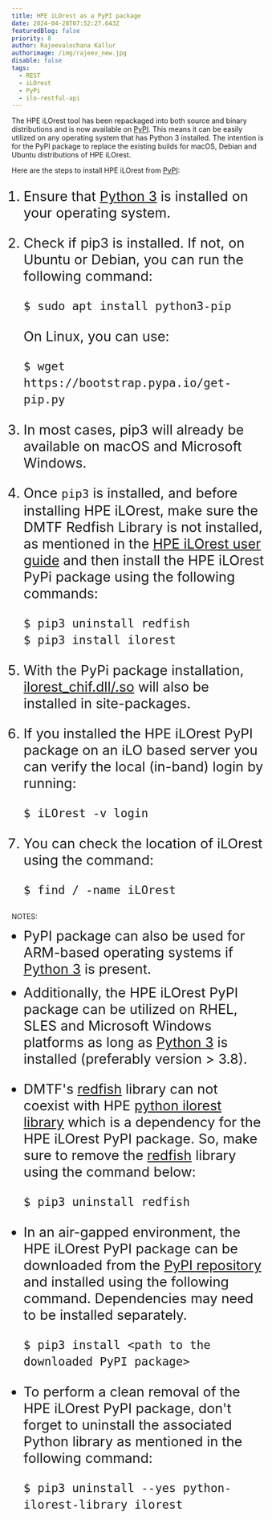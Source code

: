 ```yaml
---
title: HPE iLOrest as a PyPI package
date: 2024-04-28T07:52:27.643Z
featuredBlog: false
priority: 8
author: Rajeevalochana Kallur
authorimage: /img/rajeev_new.jpg
disable: false
tags:
  - REST
  - iLOrest
  - PyPi
  - ilo-restful-api
---
```

<style>
li {
   font-size: 27px;
   line-height: 33px;
   max-width: none;
}
</style>

The HPE iLOrest tool has been repackaged into both source and binary distributions and is now available on [PyPI](https://pypi.org/project/ilorest/). This means it can be easily utilized on any operating system that has Python 3 installed. The intention is for the PyPI package to replace the existing builds for macOS, Debian and Ubuntu distributions of HPE iLOrest.

Here are the steps to install HPE iLOrest from [PyPI](https://pypi.org/project/ilorest/):

1. Ensure that [Python 3](https://www.python.org/downloads/) is installed on your operating system.
2. Check if pip3 is installed. If not, on Ubuntu or Debian, you can run the following command:

   ```shell
   $ sudo apt install python3-pip 
   ```

   On Linux, you can use:

   ```shell
   $ wget  https://bootstrap.pypa.io/get-pip.py
   ```
3. In most cases, pip3 will already be available on macOS and Microsoft Windows.
4. Once `pip3` is installed, and before installing HPE iLOrest, make sure the DMTF Redfish Library is not installed, as mentioned in the <a href="(https://servermanagementportal.ext.hpe.com/docs/redfishclients/python-redfish-library/installationguide/#pip-install" target="_blank">HPE iLOrest user guide</a> and then install the HPE iLOrest PyPi package using the following commands:

      ```shell
      $ pip3 uninstall redfish
      $ pip3 install ilorest
      ```
5. With the PyPi package installation, [ilorest_chif.dll/.so](https://developer.hpe.com/blog/chif-driver-not-found/) will also be installed in site-packages.
6. If you installed the HPE iLOrest PyPI package on an iLO based server you can verify the local (in-band) login by running:

   ```shell
   $ iLOrest -v login
   ```
7. You can check the location of iLOrest using the command:
   ```shell 
   $ find / -name iLOrest
   ```
   
NOTES:

* PyPI package can also be used for ARM-based operating systems if [Python 3](https://www.python.org/downloads/) is present.

- Additionally, the HPE iLOrest PyPI package can be utilized on RHEL, SLES and Microsoft Windows platforms as long as [Python 3](https://www.python.org/downloads/) is installed (preferably version > 3.8).
   

* DMTF's [redfish](https://pypi.org/project/redfish/) library can not coexist with HPE [python ilorest library](https://pypi.org/project/python-ilorest-library/) which is a dependency for the HPE iLOrest PyPI package. So, make sure to remove the [redfish](https://pypi.org/project/redfish/) library using the command below:

   ```shell
   $ pip3 uninstall redfish
   ```

* In an air-gapped environment, the HPE iLOrest PyPI package can be downloaded from the <a href="https://pypi.org/project/ilorest/" target="_blank">PyPI repository</a> and installed using the following command. Dependencies may need to be installed separately.

   ```shell
   $ pip3 install <path to the downloaded PyPI package>  
   ```
  
* To perform a clean removal of the HPE iLOrest PyPI package, don't forget to uninstall the associated Python library as mentioned in the following command:

   ```shell
   $ pip3 uninstall --yes python-ilorest-library ilorest
   ```



